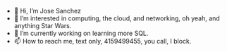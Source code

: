 - 👋 Hi, I’m Jose Sanchez
- 👀 I’m interested in computing, the cloud, and networking, oh yeah, and anything Star Wars.
- 🌱 I’m currently working on learning more SQL.
- 📫 How to reach me, text only, 4159499455, you call, I block. 

<!---
JMartin727/JMartin727 is a ✨ special ✨ repository because its `README.md` (this file) appears on your GitHub profile.
You can click the Preview link to take a look at your changes.
--->
